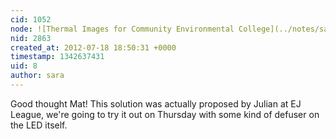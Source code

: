 ```yaml
---
cid: 1052
node: ![Thermal Images for Community Environmental College](../notes/sara/7-18-2012/thermal-images-community-environmental-college)
nid: 2863
created_at: 2012-07-18 18:50:31 +0000
timestamp: 1342637431
uid: 8
author: sara
---
```


Good thought Mat! This solution was actually proposed by Julian at EJ League, we're going to try it out on Thursday with some kind of defuser on the LED itself.